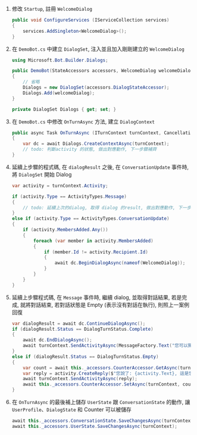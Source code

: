 1. 修改 `Startup`, 註冊 `WelcomeDialog`
   
    ```csharp
    public void ConfigureServices (IServiceCollection services)
    {
        services.AddSingleton<WelcomeDialog>();
    }
    ```

2. 在 `DemoBot.cs` 中建立 `DialogSet`, 注入並且加入剛剛建立的 `WelcomeDialog`

    ```csharp
    using Microsoft.Bot.Builder.Dialogs;
    
    public DemoBot(StateAccessors accessors, WelcomeDialog welcomeDialog)
    {
        // 省略
        Dialogs = new DialogSet(accessors.DialogStateAccessor);
        Dialogs.Add(welcomeDialog);
    }

    private DialogSet Dialogs { get; set; }
    ```

3. 在 `DemoBot.cs` 中修改 `OnTurnAsync` 方法, 建立 `DialogContext`

    ```csharp
    public async Task OnTurnAsync (ITurnContext turnContext, CancellationToken cancellationToken = default (CancellationToken))
    {
        var dc = await Dialogs.CreateContextAsync(turnContext);
        // todo: 判斷activity 的狀態, 做出對應動作, 下一步驟補齊
    }

4. 延續上步驟的程式碼, 在 `dialogResult` 之後, 在 `ConversationUpdate` 事件時, 將 `DialogSet` 開始 Dialog

    ```csharp
    var activity = turnContext.Activity;

    if (activity.Type == ActivityTypes.Message) 
    {
        // todo: 延續上次的dialog, 取得 dialog 的result, 做出對應動作, 下一步驟補齊
    }
    else if (activity.Type == ActivityTypes.ConversationUpdate)
    {
        if (activity.MembersAdded.Any())
        {
            foreach (var member in activity.MembersAdded)
            {
                if (member.Id != activity.Recipient.Id)
                {
                    await dc.BeginDialogAsync(nameof(WelcomeDialog));
                }
            }
        }
    }
    ```

5. 延續上步驟程式碼, 在 `Message` 事件時, 繼續 dialog, 並取得對話結果, 若是完成, 就將對話結束, 若對話狀態是 Empty (表示沒有對話在執行), 則照上一案例回復

    ```csharp
    var dialogResult = await dc.ContinueDialogAsync();
    if (dialogResult.Status == DialogTurnStatus.Complete)
    {
        await dc.EndDialogAsync();
        await turnContext.SendActivityAsync(MessageFactory.Text("您可以開始跟我聊天"));
    }
    else if (dialogResult.Status == DialogTurnStatus.Empty)
    {
        var count = await this._accessors.CounterAccessor.GetAsync(turnContext, () => default(int), cancellationToken);
        var reply = activity.CreateReply($"您說了: {activity.Text}, 這是您第 {++count} 次留言");
        await turnContext.SendActivityAsync(reply);
        await this._accessors.CounterAccessor.SetAsync(turnContext, count, cancellationToken);
    }
    ```

6. 在 `OnTurnAsync` 的最後補上儲存 `UserState` 跟 `ConversationState` 的動作, 讓 `UserProfile`、`DialogState` 和 Counter 可以被儲存

    ```csharp
    await this._accessors.ConversationState.SaveChangesAsync(turnContext);
    await this._accessors.UserState.SaveChangesAsync(turnContext);
    ```
